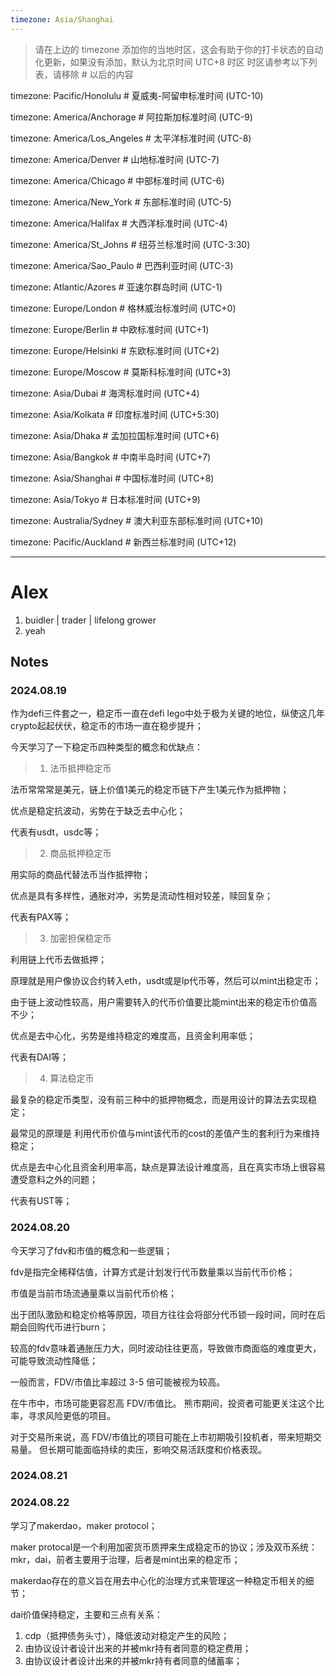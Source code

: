 ```yaml
---
timezone: Asia/Shanghai
---
```


> 请在上边的 timezone 添加你的当地时区，这会有助于你的打卡状态的自动化更新，如果没有添加，默认为北京时间 UTC+8 时区
> 时区请参考以下列表，请移除 # 以后的内容

timezone: Pacific/Honolulu # 夏威夷-阿留申标准时间 (UTC-10)

timezone: America/Anchorage # 阿拉斯加标准时间 (UTC-9)

timezone: America/Los_Angeles # 太平洋标准时间 (UTC-8)

timezone: America/Denver # 山地标准时间 (UTC-7)

timezone: America/Chicago # 中部标准时间 (UTC-6)

timezone: America/New_York # 东部标准时间 (UTC-5)

timezone: America/Halifax # 大西洋标准时间 (UTC-4)

timezone: America/St_Johns # 纽芬兰标准时间 (UTC-3:30)

timezone: America/Sao_Paulo # 巴西利亚时间 (UTC-3)

timezone: Atlantic/Azores # 亚速尔群岛时间 (UTC-1)

timezone: Europe/London # 格林威治标准时间 (UTC+0)

timezone: Europe/Berlin # 中欧标准时间 (UTC+1)

timezone: Europe/Helsinki # 东欧标准时间 (UTC+2)

timezone: Europe/Moscow # 莫斯科标准时间 (UTC+3)

timezone: Asia/Dubai # 海湾标准时间 (UTC+4)

timezone: Asia/Kolkata # 印度标准时间 (UTC+5:30)

timezone: Asia/Dhaka # 孟加拉国标准时间 (UTC+6)

timezone: Asia/Bangkok # 中南半岛时间 (UTC+7)

timezone: Asia/Shanghai # 中国标准时间 (UTC+8)

timezone: Asia/Tokyo # 日本标准时间 (UTC+9)

timezone: Australia/Sydney # 澳大利亚东部标准时间 (UTC+10)

timezone: Pacific/Auckland # 新西兰标准时间 (UTC+12)

---

# Alex

1. buidler | trader | lifelong grower
2. yeah

## Notes

<!-- Content_START -->

### 2024.08.19

作为defi三件套之一，稳定币一直在defi lego中处于极为关键的地位，纵使这几年crypto起起伏伏，稳定币的市场一直在稳步提升；

今天学习了一下稳定币四种类型的概念和优缺点：
> 1. 法币抵押稳定币

法币常常常是美元，链上价值1美元的稳定币链下产生1美元作为抵押物；

优点是稳定抗波动，劣势在于缺乏去中心化；

代表有usdt，usdc等；

> 2. 商品抵押稳定币

用实际的商品代替法币当作抵押物；

优点是具有多样性，通胀对冲，劣势是流动性相对较差，赎回复杂；

代表有PAX等；

> 3. 加密担保稳定币

利用链上代币去做抵押；

原理就是用户像协议合约转入eth，usdt或是lp代币等，然后可以mint出稳定币；

由于链上波动性较高，用户需要转入的代币价值要比能mint出来的稳定币价值高不少；

优点是去中心化，劣势是维持稳定的难度高，且资金利用率低；

代表有DAI等；

> 4. 算法稳定币

最复杂的稳定币类型，没有前三种中的抵押物概念，而是用设计的算法去实现稳定；

最常见的原理是 利用代币价值与mint该代币的cost的差值产生的套利行为来维持稳定；

优点是去中心化且资金利用率高，缺点是算法设计难度高，且在真实市场上很容易遭受意料之外的问题；

代表有UST等；



### 2024.08.20

今天学习了fdv和市值的概念和一些逻辑；

fdv是指完全稀释估值，计算方式是计划发行代币数量乘以当前代币价格；

市值是当前市场流通量乘以当前代币价格；

出于团队激励和稳定价格等原因，项目方往往会将部分代币锁一段时间，同时在后期会回购代币进行burn；

较高的fdv意味着通胀压力大，同时波动往往更高，导致做市商面临的难度更大，可能导致流动性降低；

一般而言，FDV/市值比率超过 3-5 倍可能被视为较高。

在牛市中，市场可能更容忍高 FDV/市值比。
熊市期间，投资者可能更关注这个比率，寻求风险更低的项目。

对于交易所来说，高 FDV/市值比的项目可能在上市初期吸引投机者，带来短期交易量。
但长期可能面临持续的卖压，影响交易活跃度和价格表现。

### 2024.08.21

### 2024.08.22

学习了makerdao，maker protocol；

maker protocal是一个利用加密货币质押来生成稳定币的协议；涉及双币系统：mkr，dai，前者主要用于治理，后者是mint出来的稳定币；

makerdao存在的意义旨在用去中心化的治理方式来管理这一种稳定币相关的细节；

dai价值保持稳定，主要和三点有关系：

1. cdp（抵押债务头寸），降低波动对稳定产生的风险；
2. 由协议设计者设计出来的并被mkr持有者同意的稳定费用；
3. 由协议设计者设计出来的并被mkr持有者同意的储蓄率；

<!-- Content_END -->
